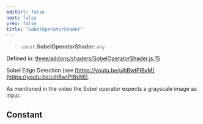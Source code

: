 ```yaml
---
editUrl: false
next: false
prev: false
title: "SobelOperatorShader"
---
```


> `const` **SobelOperatorShader**: `any`

Defined in: [three/addons/shaders/SobelOperatorShader.js:15](https://github.com/DefinitelyMaybe/three-i18n/blob/fa57b79433d1c349ffb23a78727299c8d4190136/three/addons/shaders/SobelOperatorShader.js#L15)

Sobel Edge Detection (see [https://youtu.be/uihBwtPIBxM](https://youtu.be/uihBwtPIBxM)).

As mentioned in the video the Sobel operator expects a grayscale image as input.

## Constant
